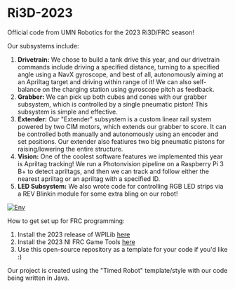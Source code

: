 # Ri3D-2023
Official code from UMN Robotics for the 2023 Ri3D/FRC season!
 
 Our subsystems include:
 1) **Drivetrain:** We chose to build a tank drive this year, and our drivetrain commands include driving a specified distance, turning to a specified angle using a NavX gyroscope, and best of all, autonomously aiming at an Apriltag target and driving within range of it! We can also self-balance on the charging station using gyroscope pitch as feedback.
 2) **Grabber:** We can pick up both cubes and cones with our grabber subsystem, which is controlled by a single pneumatic piston! This subsystem is simple and effective.
 3) **Extender:** Our "Extender" subsystem is a custom linear rail system powered by two CIM motors, which extends our grabber to score. It can be controlled both manually and autonomously using an encoder and set positions. Our extender also featiures two big pneumatic pistons for raising/lowering the entire structure.
 4) **Vision:** One of the coolest software features we implemented this year is Apriltag tracking! We run a Photonvision pipeline on a Raspberry Pi 3 B+ to detect apriltags, and then we can track and follow either the nearest apriltag or an apriltag with a specified ID.
 5) **LED Subsystem:** We also wrote code for controlling RGB LED strips via a REV Blinkin module for some extra bling on our robot!
 
[![Env](Gifs/RI3D.gif)](https://youtu.be/eQZTAWonZkg)

How to get set up for FRC programming:
1) Install the 2023 release of WPILib [here](https://github.com/wpilibsuite/allwpilib/releases)
2) Install the 2023 NI FRC Game Tools [here](https://www.ni.com/en-us/support/downloads/drivers/download.frc-game-tools.html#473762)
3) Use this open-source repository as a template for your code if you'd like :)

Our project is created using the "Timed Robot" template/style with our code being written in Java.
